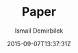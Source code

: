 ---
title: "Paper"
github: https://github.com/dbtek/paper
demo: http://dbtek.github.io/paper-demo/
author: Ismail Demirbilek
draft: true
ssg:
  - Jekyll
cms:
  - No Cms
date: 2015-09-07T13:37:31Z
github_branch: master
---
